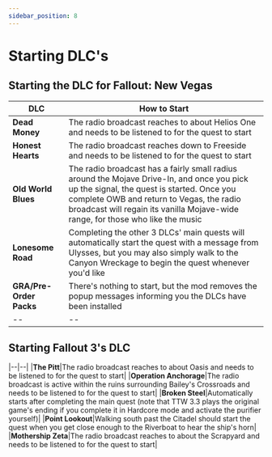 ```yaml
---
sidebar_position: 8
---
```


# Starting DLC's

## Starting the DLC for Fallout: New Vegas

|DLC|How to Start|
|--|--|
|**Dead Money**|The radio broadcast reaches to about Helios One and needs to be listened to for the quest to start|
|**Honest Hearts**|The radio broadcast reaches down to Freeside and needs to be listened to for the quest to start|
|**Old World Blues**|The radio broadcast has a fairly small radius around the Mojave Drive-In, and once you pick up the signal, the quest is started. Once you complete OWB and return to Vegas, the radio broadcast will regain its vanilla Mojave-wide range, for those who like the music|
|**Lonesome Road**|Completing the other 3 DLCs' main quests will automatically start the quest with a message from Ulysses, but you may also simply walk to the Canyon Wreckage to begin the quest whenever you'd like|
|**GRA/Pre-Order Packs**|There's nothing to start, but the mod removes the popup messages informing you the DLCs have been installed|
|--|--|
## **Starting Fallout 3's DLC**
|--|--|
|**The Pitt**|The radio broadcast reaches to about Oasis and needs to be listened to for the quest to start|
|**Operation Anchorage**|The radio broadcast is active within the ruins surrounding Bailey's Crossroads and needs to be listened to for the quest to start|
|**Broken Steel**|Automatically starts after completing the main quest (note that TTW 3.3 plays the original game's ending if you complete it in Hardcore mode and activate the purifier yourself)|
|**Point Lookout**|Walking south past the Citadel should start the quest when you get close enough to the Riverboat to hear the ship's horn|
|**Mothership Zeta**|The radio broadcast reaches to about the Scrapyard and needs to be listened to for the quest to start|

